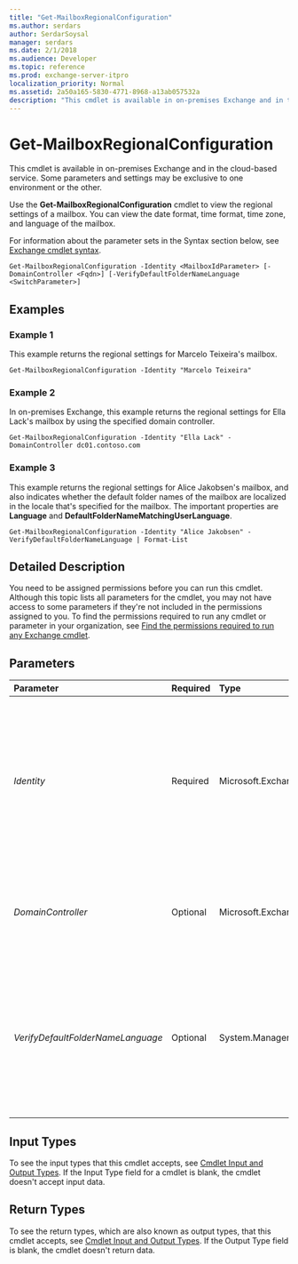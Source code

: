 ```yaml
---
title: "Get-MailboxRegionalConfiguration"
ms.author: serdars
author: SerdarSoysal
manager: serdars
ms.date: 2/1/2018
ms.audience: Developer
ms.topic: reference
ms.prod: exchange-server-itpro
localization_priority: Normal
ms.assetid: 2a50a165-5830-4771-8968-a13ab057532a
description: "This cmdlet is available in on-premises Exchange and in the cloud-based service. Some parameters and settings may be exclusive to one environment or the other."
---
```


# Get-MailboxRegionalConfiguration

This cmdlet is available in on-premises Exchange and in the cloud-based service. Some parameters and settings may be exclusive to one environment or the other. 
  
Use the **Get-MailboxRegionalConfiguration** cmdlet to view the regional settings of a mailbox. You can view the date format, time format, time zone, and language of the mailbox.
  
For information about the parameter sets in the Syntax section below, see [Exchange cmdlet syntax](https://technet.microsoft.com/library/bb123552.aspx). 
  
```
Get-MailboxRegionalConfiguration -Identity <MailboxIdParameter> [-DomainController <Fqdn>] [-VerifyDefaultFolderNameLanguage <SwitchParameter>]

```

## Examples
<a name="Examples"> </a>

### Example 1

This example returns the regional settings for Marcelo Teixeira's mailbox.
  
```
Get-MailboxRegionalConfiguration -Identity "Marcelo Teixeira"
```

### Example 2

In on-premises Exchange, this example returns the regional settings for Ella Lack's mailbox by using the specified domain controller.
  
```
Get-MailboxRegionalConfiguration -Identity "Ella Lack" -DomainController dc01.contoso.com
```

### Example 3

This example returns the regional settings for Alice Jakobsen's mailbox, and also indicates whether the default folder names of the mailbox are localized in the locale that's specified for the mailbox. The important properties are **Language** and **DefaultFolderNameMatchingUserLanguage**.
  
```
Get-MailboxRegionalConfiguration -Identity "Alice Jakobsen" -VerifyDefaultFolderNameLanguage | Format-List
```

## Detailed Description
<a name="DetailedDescription"> </a>

You need to be assigned permissions before you can run this cmdlet. Although this topic lists all parameters for the cmdlet, you may not have access to some parameters if they're not included in the permissions assigned to you. To find the permissions required to run any cmdlet or parameter in your organization, see [Find the permissions required to run any Exchange cmdlet](https://technet.microsoft.com/library/mt432940.aspx).
  
## Parameters
<a name="DetailedDescription"> </a>

|**Parameter**|**Required**|**Type**|**Description**|
|:-----|:-----|:-----|:-----|
| _Identity_ <br/> |Required  <br/> |Microsoft.Exchange.Configuration.Tasks.MailboxIdParameter  <br/> | The _Identity_ parameter specifies the mailbox that you want to view. You can use any value that uniquely identifies the mailbox. <br/>  For example: <br/>  Name <br/>  Display name <br/>  Alias <br/>  Distinguished name (DN) <br/>  Canonical DN <br/> _\<domain name\>_\ _\<account name\>_ <br/>  Email address <br/>  GUID <br/> **LegacyExchangeDN** <br/> **SamAccountName** <br/>  User ID or user principal name (UPN) <br/> |
| _DomainController_ <br/> |Optional  <br/> |Microsoft.Exchange.Data.Fqdn  <br/> |This parameter is available only in on-premises Exchange.  <br/> The _DomainController_ parameter specifies the domain controller that's used by this cmdlet to read data from or write data to Active Directory. You identify the domain controller by its fully qualified domain name (FQDN). For example, `dc01.contoso.com`.  <br/> |
| _VerifyDefaultFolderNameLanguage_ <br/> |Optional  <br/> |System.Management.Automation.SwitchParameter  <br/> | The _VerifyDefaultFolderNameLanguage_ switch verifies that the default folder names are localized in the language that's specified for the mailbox (the **Language** property value). You don't need to specify a value with this switch. <br/>  The results are displayed in the **DefaultFolderNameMatchingUserLanguage** property. To see this property, you need to pipeline the results of the command to the **Format-List** or **Format-Table** cmdlets. For example: <br/>  `Get-MailboxRegionalConfiguration -Identity <MailboxIdentity> -VerifyDefaultFolderNameLanguage | Format-List` <br/>  Or <br/>  `Get-MailboxRegionalConfiguration -Identity <MailboxIdentity> -VerifyDefaultFolderNameLanguage | Format-Table Language,DefaultFolderNameMatchingUserLanguage` <br/>  If you view the **DefaultFolderNameMatchingUserLanguage** property without using the _VerifyDefaultFolderNameLanguage_ switch, the value is always `$false`, even if the default folder names are localized in the language that's specified for the mailbox.  <br/> |
   
## Input Types
<a name="InputTypes"> </a>

To see the input types that this cmdlet accepts, see [Cmdlet Input and Output Types](http://go.microsoft.com/fwlink/p/?linkId=616387). If the Input Type field for a cmdlet is blank, the cmdlet doesn't accept input data. 
  
## Return Types
<a name="ReturnTypes"> </a>

To see the return types, which are also known as output types, that this cmdlet accepts, see [Cmdlet Input and Output Types](http://go.microsoft.com/fwlink/p/?linkId=616387). If the Output Type field is blank, the cmdlet doesn't return data. 
  

